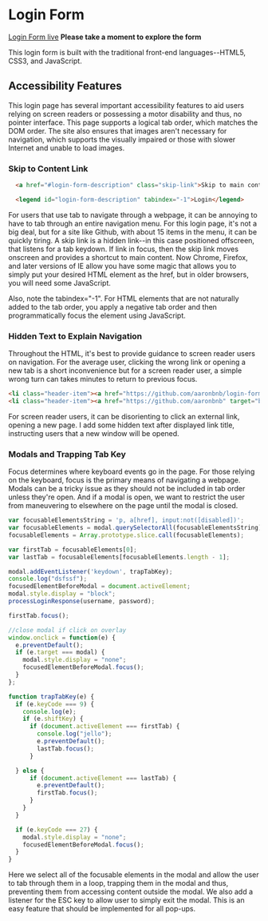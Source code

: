 # Login Form

[Login Form live][login] **Please take a moment to explore the form**

[login]: https://aaronbnb.github.io/login-form

This login form is built with the traditional front-end languages--HTML5, CSS3, and JavaScript.

## Accessibility Features

This login page has several important accessibility features to aid users relying on screen readers or possessing a motor disability and thus, no pointer interface. This page supports a logical tab order, which matches the DOM order. The site also ensures that images aren't necessary for navigation, which supports the visually impaired or those with slower Internet and unable to load images.

### Skip to Content Link
```html
  <a href="#login-form-description" class="skip-link">Skip to main content</a>

  <legend id="login-form-description" tabindex="-1">Login</legend>
```

For users that use tab to navigate through a webpage, it can be annoying to have to tab through an entire navigation menu. For this login page, it's not a big deal, but for a site like Github, with about 15 items in the menu, it can be quickly tiring. A skip link is a hidden link--in this case positioned offscreen, that listens for a tab keydown. If link in focus, then the skip link moves onscreen and provides a shortcut to main content. Now Chrome, Firefox, and later versions of IE allow you have some magic that allows you to simply put your desired HTML element as the href, but in older browsers, you will need some JavaScript.

Also, note the tabindex="-1". For HTML elements that are not naturally added to the tab order, you apply a negative tab order and then programmatically focus the element using JavaScript.

### Hidden Text to Explain Navigation

Throughout the HTML, it's best to provide guidance to screen reader users on navigation. For the average user, clicking the wrong link or opening a new tab is a short inconvenience but for a screen reader user, a simple wrong turn can takes minutes to return to previous focus.

```html
<li class="header-item"><a href="https://github.com/aaronbnb/login-form" target="blank"><i class="fa fa-code" aria-hidden="true"></i><span>Project Repo</span><span class="hidden">opens in new window</span></a></li>
<li class="header-item"><a href="https://github.com/aaronbnb" target="blank"><i class="fa fa-github" aria-hidden="true"></i><span>GitHub</span><span class="hidden">opens in new window</span></a></li>
```

For screen reader users, it can be disorienting to click an external link, opening a new page. I add some hidden text after displayed link title, instructing users that a new window will be opened.

### Modals and Trapping Tab Key

Focus determines where keyboard events go in the page. For those relying on the keyboard, focus is the primary means of navigating a webpage. Modals can be a tricky issue as they should not be included in tab order unless they're open. And if a modal is open, we want to restrict the user from maneuvering to elsewhere on the page until the modal is closed.

```javascript
var focusableElementsString = 'p, a[href], input:not([disabled])';
var focusableElements = modal.querySelectorAll(focusableElementsString);
focusableElements = Array.prototype.slice.call(focusableElements);

var firstTab = focusableElements[0];
var lastTab = focusableElements[focusableElements.length - 1];

modal.addEventListener('keydown', trapTabKey);
console.log("dsfssf");
focusedElementBeforeModal = document.activeElement;
modal.style.display = "block";
processLoginResponse(username, password);

firstTab.focus();

//close modal if click on overlay
window.onclick = function(e) {
  e.preventDefault();
  if (e.target === modal) {
    modal.style.display = "none";
    focusedElementBeforeModal.focus();
  }
};

function trapTabKey(e) {
  if (e.keyCode === 9) {
    console.log(e);
    if (e.shiftKey) {
      if (document.activeElement === firstTab) {
        console.log("jello");
        e.preventDefault();
        lastTab.focus();
      }

  } else {
      if (document.activeElement === lastTab) {
        e.preventDefault();
        firstTab.focus();
      }
    }
  }

  if (e.keyCode === 27) {
    modal.style.display = "none";
    focusedElementBeforeModal.focus();
  }
}

```

Here we select all of the focusable elements in the modal and allow the user to tab through them in a loop, trapping them in the modal and thus, preventing them from accessing content outside the modal. We also add a listener for the ESC key to allow user to simply exit the modal. This is an easy feature that should be implemented for all pop-ups.
